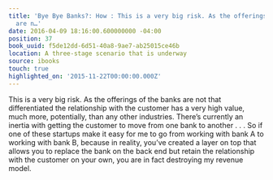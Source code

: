 ```yaml
---
title: 'Bye Bye Banks?: How : This is a very big risk. As the offerings of the banks
  are n…'
date: 2016-04-09 18:16:00.600000000 -04:00
position: 37
book_uuid: f5de12dd-6d51-40a8-9ae7-ab25015ce46b
location: A three-stage scenario that is underway
source: ibooks
touch: true
highlighted_on: '2015-11-22T00:00:00.000Z'
---
```


This is a very big risk. As the offerings of the banks are not that differentiated the relationship with the customer has a very high value, much more, potentially, than any other industries. There’s currently an inertia with getting the customer to move from one bank to another . . . So if one of these startups make it easy for me to go from working with bank A to working with bank B, because in reality, you’ve created a layer on top that allows you to replace the bank on the back end but retain the relationship with the customer on your own, you are in fact destroying my revenue model.
